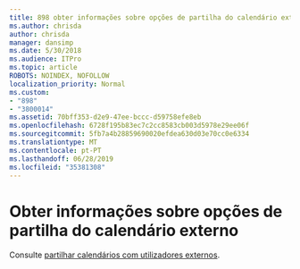 ```yaml
---
title: 898 obter informações sobre opções de partilha do calendário externo
ms.author: chrisda
author: chrisda
manager: dansimp
ms.date: 5/30/2018
ms.audience: ITPro
ms.topic: article
ROBOTS: NOINDEX, NOFOLLOW
localization_priority: Normal
ms.custom:
- "898"
- "3800014"
ms.assetid: 70bff353-d2e9-47ee-bccc-d59758efe8eb
ms.openlocfilehash: 6728f195b83ec7c2cc8583cb003d5978e29ee06f
ms.sourcegitcommit: 5fb7a4b28859690020efdea630d03e70cc0e6334
ms.translationtype: MT
ms.contentlocale: pt-PT
ms.lasthandoff: 06/28/2019
ms.locfileid: "35381308"
---
```

# <a name="learn-about-external-calendar-sharing-options"></a>Obter informações sobre opções de partilha do calendário externo

Consulte [partilhar calendários com utilizadores externos](https://support.office.com/article/fb00dd4e-2d5f-4e8d-8ff4-94b2cf002bdd.aspx).
